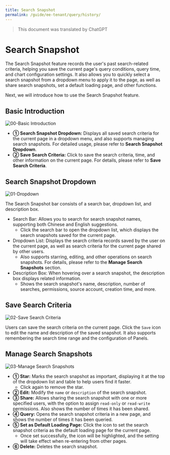 ```yaml
---
title: Search Snapshot
permalink: /guide/ee-tenant/query/history/
---
```


> This document was translated by ChatGPT

# Search Snapshot

The Search Snapshot feature records the user's past search-related criteria, helping you save the current page's query conditions, query time, and chart configuration settings. It also allows you to quickly select a search snapshot from a dropdown menu to apply it to the page, as well as share search snapshots, set a default loading page, and other functions.

Next, we will introduce how to use the Search Snapshot feature.

## Basic Introduction

![00-Basic Introduction](https://yunshan-guangzhou.oss-cn-beijing.aliyuncs.com/pub/pic/20230922650d6263c60c9.png)

- **① Search Snapshot Dropdown:** Displays all saved search criteria for the current page in a dropdown menu, and also supports managing search snapshots. For detailed usage, please refer to **Search Snapshot Dropdown**.
- **② Save Search Criteria:** Click to save the search criteria, time, and other information on the current page. For details, please refer to **Save Search Criteria**.

## Search Snapshot Dropdown

![01-Dropdown](https://yunshan-guangzhou.oss-cn-beijing.aliyuncs.com/pub/pic/20230922650d626419381.png)

The Search Snapshot bar consists of a search bar, dropdown list, and description box.

- Search Bar: Allows you to search for search snapshot names, supporting both Chinese and English suggestions.
  - Click the search bar to open the dropdown list, which displays the search snapshots saved for the current page.
- Dropdown List: Displays the search criteria records saved by the user on the current page, as well as search criteria for the current page shared by other users.
  - Also supports starring, editing, and other operations on search snapshots. For details, please refer to the **Manage Search Snapshots** section.
- Description Box: When hovering over a search snapshot, the description box displays related information.
  - Shows the search snapshot's name, description, number of searches, permissions, source account, creation time, and more.

## Save Search Criteria

![02-Save Search Criteria](https://yunshan-guangzhou.oss-cn-beijing.aliyuncs.com/pub/pic/20230922650d6264dba0a.png)

Users can save the search criteria on the current page. Click the `Save` icon to edit the name and description of the saved snapshot. It also supports remembering the search time range and the configuration of Panels.

## Manage Search Snapshots

![03-Manage Search Snapshots](https://yunshan-guangzhou.oss-cn-beijing.aliyuncs.com/pub/pic/20230922650d6265ca207.png)

- **① Star:** Marks the search snapshot as important, displaying it at the top of the dropdown list and table to help users find it faster.
  - Click again to remove the star.
- **② Edit:** Modify the `name` or `description` of the search snapshot.
- **③ Share:** Allows sharing the search snapshot with one or more specified users, with the option to assign `read-only` or `read-write` permissions. Also shows the number of times it has been shared.
- **④ Query:** Opens the search snapshot criteria in a new page, and shows the number of times it has been queried.
- **⑤ Set as Default Loading Page:** Click the icon to set the search snapshot criteria as the default loading page for the current page.
  - Once set successfully, the icon will be highlighted, and the setting will take effect when re-entering from other pages.
- **⑥ Delete:** Deletes the search snapshot.